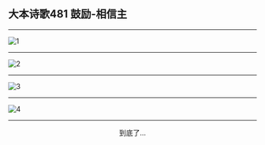 
## 大本诗歌481 鼓励-相信主
        
<div id="aplayer0"></div>

---

<img alt="1" data-original="https://cdn.jsdelivr.net/gh/k34869/shi/data/d0480/1">

---

<img alt="2" data-original="https://cdn.jsdelivr.net/gh/k34869/shi/data/d0480/2">

---

<img alt="3" data-original="https://cdn.jsdelivr.net/gh/k34869/shi/data/d0480/3">

---

<img alt="4" data-original="https://cdn.jsdelivr.net/gh/k34869/shi/data/d0480/4">

---

<p style="text-align: center">到底了...</p>

<script src="/js/dist-view.js"></script>

<script>
MAIN.id = 'd0480';
        
const ap0 = new APlayer({
    container: document.getElementById('aplayer0'),
    volume: 1,
    loop: 'none',
    preload: 'none',
    audio: [{
        name: '大本诗歌481.mp3',
        artist: '大本诗歌',
        url: 'https://res.wx.qq.com/voice/getvoice?mediaid=MzI0NTk3MDM5M18yMjQ3NDkzNDY0',
        cover: '/favicon'
    }]
});
</script>
